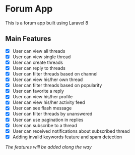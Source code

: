 # Forum App
This is a forum app built using Laravel 8

## Main Features
- [x] User can view all threads
- [x] User can view single thread
- [x] User can create threads
- [x] User can reply to threads
- [x] User can filter threads based on channel
- [x] User can view his/her own thread
- [x] User can filter threads based on popularity
- [x] User can favorite a reply
- [x] User can view his/her profile
- [x] User can view his/her activity feed
- [x] User can see flash message
- [x] User can filter threads by unanswered
- [x] User can use pagination in replies
- [x] User can subscribe to a thread
- [x] User can received notifications about subscribed thread
- [x] Adding invalid keywords feature and spam detection

_The features will be added along the way_


